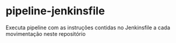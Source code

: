# pipeline-jenkinsfile

Executa pipeline com as instruções contidas no Jenkinsfile a cada movimentação neste repositório
